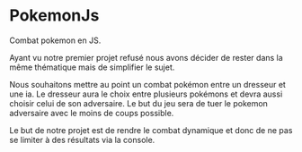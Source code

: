# PokemonJs
Combat pokemon en JS.

Ayant vu notre premier projet refusé nous avons décider de rester dans la même thématique mais de simplifier le sujet. 

Nous souhaitons mettre au point un combat pokémon entre un dresseur et une ia. Le dresseur aura le choix entre plusieurs pokémons et devra aussi choisir celui de son adversaire. Le but du jeu sera de tuer le pokemon adversaire avec le moins de coups possible.

Le but de notre projet est de rendre le combat dynamique et donc de ne pas se limiter à des résultats via la console.
